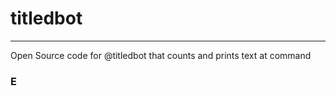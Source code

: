 # titledbot
------------
Open Source code for @titledbot that counts and prints text at command
### E
